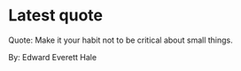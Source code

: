 # Latest quote 

Quote: Make it your habit not to be critical about small things. 

By: Edward Everett Hale
